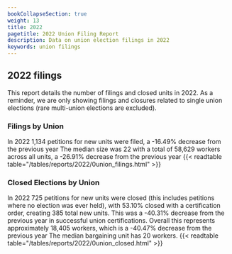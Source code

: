 ```yaml
---
bookCollapseSection: true
weight: 13
title: 2022
pagetitle: 2022 Union Filing Report
description: Data on union election filings in 2022
keywords: union filings
---
```


## 2022 filings

This report details the number of filings and closed units in 2022. As a reminder, we are only showing filings and closures related to single union elections (rare multi-union elections are excluded).

### Filings by Union
In 2022 1,134 petitions for new units were filed, a -16.49% decrease from the previous year The median size was 22 with a total of 58,629 workers across all units, a -26.91% decrease from the previous year
{{< readtable table="/tables/reports/2022/0union_filings.html" >}}

### Closed Elections by Union
In 2022 725 petitions for new units were closed (this includes petitions where no election was ever held), with 53.10% closed with a certification order, creating 385 total new units. This was a -40.31% decrease from the previous year in successful union certifications. Overall this represents approximately 18,405 workers, which is a -40.47% decrease from the previous year The median bargaining unit has 20 workers.
{{< readtable table="/tables/reports/2022/0union_closed.html" >}}
